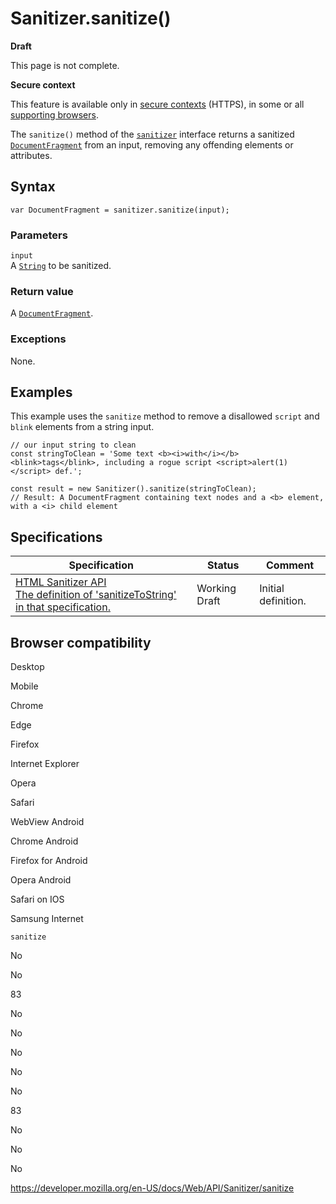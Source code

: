 Sanitizer.sanitize()
====================

**Draft**

This page is not complete.

**Secure context**

This feature is available only in [secure contexts](https://developer.mozilla.org/en-US/docs/Web/Security/Secure_Contexts) (HTTPS), in some or all [supporting browsers](#browser_compatibility).

The `sanitize()` method of the [`sanitizer`](../sanitizer) interface returns a sanitized [`DocumentFragment`](../documentfragment) from an input, removing any offending elements or attributes.

Syntax
------

    var DocumentFragment = sanitizer.sanitize(input);

### Parameters

`input`  
A [`String`](https://developer.mozilla.org/en-US/docs/Web/JavaScript/Reference/Global_Objects/String) to be sanitized.

### Return value

A [`DocumentFragment`](../documentfragment).

### Exceptions

None.

Examples
--------

This example uses the `sanitize` method to remove a disallowed `script` and `blink` elements from a string input.

    // our input string to clean
    const stringToClean = 'Some text <b><i>with</i></b> <blink>tags</blink>, including a rogue script <script>alert(1)</script> def.';

    const result = new Sanitizer().sanitize(stringToClean);
    // Result: A DocumentFragment containing text nodes and a <b> element, with a <i> child element

Specifications
--------------

<table><thead><tr class="header"><th>Specification</th><th>Status</th><th>Comment</th></tr></thead><tbody><tr class="odd"><td><a href="https://wicg.github.io/sanitizer-api/#sanitizer-api">HTML Sanitizer API<br />
<span class="small">The definition of 'sanitizeToString' in that specification.</span></a></td><td><span class="spec-wd">Working Draft</span></td><td>Initial definition.</td></tr></tbody></table>

Browser compatibility
---------------------

Desktop

Mobile

Chrome

Edge

Firefox

Internet Explorer

Opera

Safari

WebView Android

Chrome Android

Firefox for Android

Opera Android

Safari on IOS

Samsung Internet

`sanitize`

No

No

83

No

No

No

No

No

83

No

No

No

<a href="https://developer.mozilla.org/en-US/docs/Web/API/Sanitizer/sanitize" class="_attribution-link">https://developer.mozilla.org/en-US/docs/Web/API/Sanitizer/sanitize</a>

